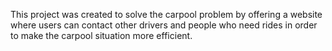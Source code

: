 This project was created to solve the carpool problem by offering a website where users can contact other drivers and people who need rides in order to make the carpool situation more efficient.
